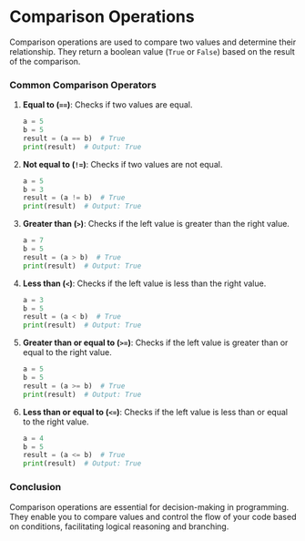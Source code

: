 # Comparison Operations

Comparison operations are used to compare two values and determine their relationship. They return a boolean value (`True` or `False`) based on the result of the comparison.

### Common Comparison Operators

1. **Equal to (`==`)**: Checks if two values are equal.

   ```python
   a = 5
   b = 5
   result = (a == b)  # True
   print(result)  # Output: True
   ```

2. **Not equal to (`!=`)**: Checks if two values are not equal.

   ```python
   a = 5
   b = 3
   result = (a != b)  # True
   print(result)  # Output: True
   ```

3. **Greater than (`>`)**: Checks if the left value is greater than the right value.

   ```python
   a = 7
   b = 5
   result = (a > b)  # True
   print(result)  # Output: True
   ```

4. **Less than (`<`)**: Checks if the left value is less than the right value.

   ```python
   a = 3
   b = 5
   result = (a < b)  # True
   print(result)  # Output: True
   ```

5. **Greater than or equal to (`>=`)**: Checks if the left value is greater than or equal to the right value.

   ```python
   a = 5
   b = 5
   result = (a >= b)  # True
   print(result)  # Output: True
   ```

6. **Less than or equal to (`<=`)**: Checks if the left value is less than or equal to the right value.

   ```python
   a = 4
   b = 5
   result = (a <= b)  # True
   print(result)  # Output: True
   ```

### Conclusion

Comparison operations are essential for decision-making in programming. They enable you to compare values and control the flow of your code based on conditions, facilitating logical reasoning and branching.

